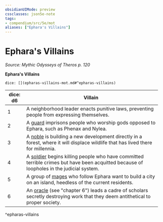 ```yaml
---
obsidianUIMode: preview
cssclasses: json5e-note
tags:
- compendium/src/5e/mot
aliases: ["Ephara's Villains"]
---
```

# Ephara's Villains
*Source: Mythic Odysseys of Theros p. 120* 

**Ephara's Villains**

`dice: [](epharas-villains-mot.md#^epharas-villains)`

| dice: d6 | Villain |
|----------|---------|
| 1 | A neighborhood leader enacts punitive laws, preventing people from expressing themselves. |
| 2 | A [guard](/2-Mechanics/CLI/bestiary/humanoid/guard.md) imprisons people who worship gods opposed to Ephara, such as Phenax and Nylea. |
| 3 | A [noble](/2-Mechanics/CLI/bestiary/humanoid/noble.md) is building a new development directly in a forest, where it will displace wildlife that has lived there for millennia. |
| 4 | A [soldier](/2-Mechanics/CLI/bestiary/humanoid/soldier-ggr.md) begins killing people who have committed terrible crimes but have been acquitted because of loopholes in the judicial system. |
| 5 | A group of [mages](/2-Mechanics/CLI/bestiary/humanoid/mage.md) who follow Ephara want to build a city on an island, heedless of the current residents. |
| 6 | An [oracle](/2-Mechanics/CLI/bestiary/humanoid/oracle-mot.md) (see "chapter 6") leads a cadre of scholars secretly destroying work that they deem antithetical to proper society. |
^epharas-villains